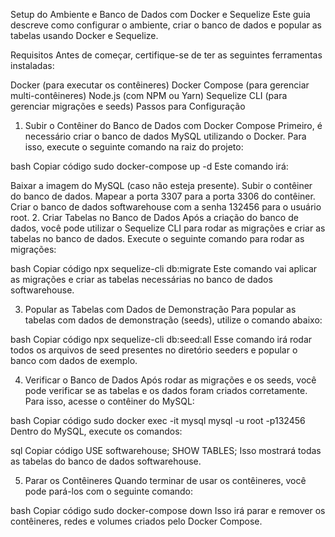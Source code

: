 Setup do Ambiente e Banco de Dados com Docker e Sequelize
Este guia descreve como configurar o ambiente, criar o banco de dados e popular as tabelas usando Docker e Sequelize.

Requisitos
Antes de começar, certifique-se de ter as seguintes ferramentas instaladas:

Docker (para executar os contêineres)
Docker Compose (para gerenciar multi-contêineres)
Node.js (com NPM ou Yarn)
Sequelize CLI (para gerenciar migrações e seeds)
Passos para Configuração
1. Subir o Contêiner do Banco de Dados com Docker Compose
Primeiro, é necessário criar o banco de dados MySQL utilizando o Docker. Para isso, execute o seguinte comando na raiz do projeto:

bash
Copiar código
sudo docker-compose up -d
Este comando irá:

Baixar a imagem do MySQL (caso não esteja presente).
Subir o contêiner do banco de dados.
Mapear a porta 3307 para a porta 3306 do contêiner.
Criar o banco de dados softwarehouse com a senha 132456 para o usuário root.
2. Criar Tabelas no Banco de Dados
Após a criação do banco de dados, você pode utilizar o Sequelize CLI para rodar as migrações e criar as tabelas no banco de dados. Execute o seguinte comando para rodar as migrações:

bash
Copiar código
npx sequelize-cli db:migrate
Este comando vai aplicar as migrações e criar as tabelas necessárias no banco de dados softwarehouse.

3. Popular as Tabelas com Dados de Demonstração
Para popular as tabelas com dados de demonstração (seeds), utilize o comando abaixo:

bash
Copiar código
npx sequelize-cli db:seed:all
Esse comando irá rodar todos os arquivos de seed presentes no diretório seeders e popular o banco com dados de exemplo.

4. Verificar o Banco de Dados
Após rodar as migrações e os seeds, você pode verificar se as tabelas e os dados foram criados corretamente. Para isso, acesse o contêiner do MySQL:

bash
Copiar código
sudo docker exec -it mysql mysql -u root -p132456
Dentro do MySQL, execute os comandos:

sql
Copiar código
USE softwarehouse;
SHOW TABLES;
Isso mostrará todas as tabelas do banco de dados softwarehouse.

5. Parar os Contêineres
Quando terminar de usar os contêineres, você pode pará-los com o seguinte comando:

bash
Copiar código
sudo docker-compose down
Isso irá parar e remover os contêineres, redes e volumes criados pelo Docker Compose.